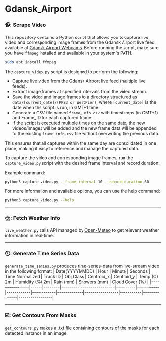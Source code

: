 # Gdansk_Airport

### 📹: Scrape Video
This repository contains a Python script that allows you to capture live video and corresponding image frames from the Gdansk Airport live feed available at [Gdansk Airport Webcams](https://www.airport.gdansk.pl/lotnisko/kamery-internetowe-p30.html).
Before running the script, make sure you have `ffmpeg` installed and available in your system's PATH.
```bash
sudo apt install ffmpeg
```

The `capture_video.py` script is designed to perform the following:
- Capture live video from the Gdansk Airport live feed (multiple live feeds).
- Extract image frames at specified intervals from the video stream.
- Save the video and image frames to a directory structured as `data/[current_date]/(PPS3 or WestPier)`, where `[current_date]` is the date when the script is run, in GMT+1 time.
- Generate a CSV file named `frame_info.csv` with timestamps (in GMT+1) and Frame_ID for each captured frame.
- If the script is executed multiple times on the same date, the new videos/images will be added and the new frame data will be appended to the existing `frame_info.csv` file without overwriting the previous data.

This ensures that all captures within the same day are consolidated in one place, making it easy to reference and manage the captured data.

To capture the video and corresponding image frames, run the `capture_video.py` script with the desired frame interval and record duration.

Example command:
```bash
python3 capture_video.py --frame_interval 10 --record_duration 60
```
For more information and available options, you can use the help command:
```bash
python3 capture_video.py --help
```
---

### ⛈️: Fetch Weather Info
`live_weather.py` calls API managed by [Open-Meteo](https://open-meteo.com/en/docs#latitude=54.3781&longitude=18.4682&current=temperature_2m,relative_humidity_2m,rain,snowfall,cloud_cover&hourly=&timezone=Europe%2FBerlin) to get relevant weather information in real-time.

---

### 🕙: Generate Time Series Data
`generate_time_series.py` produces time-series-data from live-stream video in the following format:
| Date(YYYYMMDD) | Hour | Minute | Seconds | Time Normalized | Track ID | Obj Class | Centroid_x | Centroid_y | Temp (C) 2m | Humidity (%) 2m | Rain (mm) | Showers (mm) | Cloud Cover (%) |
|----------------|------|--------|---------|-----------------|----------|-----------|------------|------------|-------------|-----------------|-----------|--------------|-----------------|

---

### ☑️: Get Contours From Masks
`get_contours.py` makes a .txt file containing contours of the masks for each detected instance in an image.

